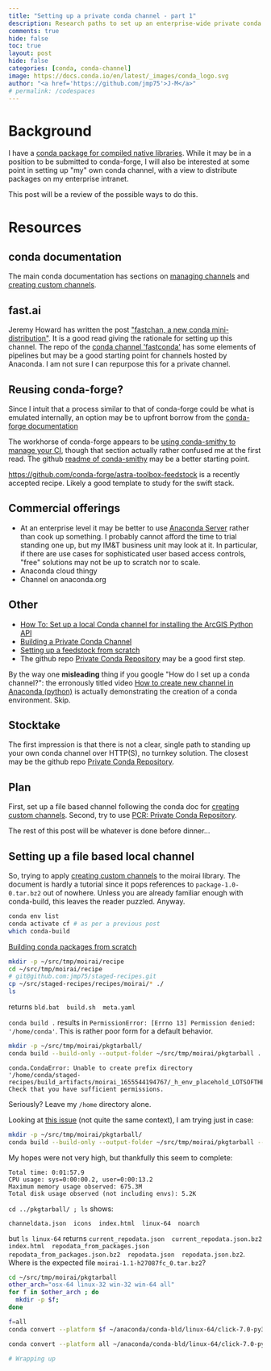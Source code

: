 ```yaml
---
title: "Setting up a private conda channel - part 1"
description: Research paths to set up an enterprise-wide private conda channel
comments: true
hide: false
toc: true
layout: post
hide: false
categories: [conda, conda-channel]
image: https://docs.conda.io/en/latest/_images/conda_logo.svg
author: "<a href='https://github.com/jmp75'>J-M</a>"
# permalink: /codespaces
---
```


# Background

I have a [conda package for compiled native libraries](https://jmp75.github.io/work-blog/recipes/conda/conda-forge/c++/2022/06/10/conda-packages-conda-forge-2.html). While it may be in a position to be submitted to conda-forge, I will also be interested at some point in setting up "my" own conda channel, with a view to distribute packages on my enterprise intranet.

This post will be a review of the possible ways to do this.

# Resources

## conda documentation

The main conda documentation has sections on [managing channels](https://docs.conda.io/projects/conda/en/latest/user-guide/tasks/manage-channels.html) and [creating custom channels](https://docs.conda.io/projects/conda/en/latest/user-guide/tasks/create-custom-channels.html).

## fast.ai

Jeremy Howard has written the post ["fastchan, a new conda mini-distribution"](https://www.fast.ai/2021/07/15/fastconda/). It is a good read giving the rationale for setting up this channel. The repo of the [conda channel 'fastconda'](https://github.com/fastai/fastconda) has some elements of pipelines but may be a good starting point for channels hosted by Anaconda. I am not sure I can repurpose this for a private channel.

## Reusing conda-forge?

Since I intuit that a process similar to that of conda-forge could be what is emulated internally, an option may be to upfront borrow from the [conda-forge documentation](https://conda-forge.org/docs/)

The workhorse of conda-forge appears to be [using conda-smithy to manage your CI](https://conda-forge.org/docs/user/ci-skeleton.html), though that section actually rather confused me at the first read. The github [readme of conda-smithy](https://github.com/conda-forge/conda-smithy) may be a better starting point.

https://github.com/conda-forge/astra-toolbox-feedstock is a recently accepted recipe. Likely a good template to study for the swift stack.

## Commercial offerings

* At an enterprise level it may be better to use [Anaconda Server](https://server-docs.anaconda.com/en/latest/index.html) rather than cook up something. I probably cannot afford the time to trial standing one up, but my IM&T business unit may look at it. In particular, if there are use cases for sophisticated user based access controls, "free" solutions may not be up to scratch nor to scale.
* Anaconda cloud thingy
* Channel on anaconda.org

## Other

* [How To: Set up a local Conda channel for installing the ArcGIS Python API](https://support.esri.com/en/technical-article/000014951)
* [Building a Private Conda Channel](https://sionwilliams.com/posts/2019-02-04_conda_channel/)
* [Setting up a feedstock from scratch](https://gist.github.com/piyushrpt/765b4c9e5ec231cadeb78675a11cf71d)
* The github repo [Private Conda Repository](https://github.com/DanielBok/private-conda-repo) may be a good first step.

By the way one **misleading** thing if you google "How do I set up a conda channel?": the erronously titled video [How to create new channel in Anaconda (python)](https://www.youtube.com/watch?v=O_gHgjJ4Fc4) is actually demonstrating the creation of a conda environment. Skip.

## Stocktake

The first impression is that there is not a clear, single path to standing up your own conda channel over HTTP(S), no turnkey solution. The closest may be the github repo [Private Conda Repository](https://github.com/DanielBok/private-conda-repo).

## Plan

First, set up a file based channel following the conda doc for [creating custom channels](https://docs.conda.io/projects/conda/en/latest/user-guide/tasks/create-custom-channels.html). Second, try to use [PCR: Private Conda Repository](https://github.com/DanielBok/private-conda-repo).

The rest of this post will be whatever is done before dinner...

## Setting up a file based local channel

So, trying to apply [creating custom channels](https://docs.conda.io/projects/conda/en/latest/user-guide/tasks) to the moirai library. The document is hardly a tutorial since it pops references to `package-1.0-0.tar.bz2` out of nowhere. Unless you are already familiar enough with conda-build, this leaves the reader puzzled. Anyway.

```sh
conda env list
conda activate cf # as per a previous post
which conda-build
```

[Building conda packages from scratch](https://docs.conda.io/projects/conda-build/en/latest/user-guide/tutorials/build-pkgs.html)

```sh
mkdir -p ~/src/tmp/moirai/recipe
cd ~/src/tmp/moirai/recipe
# git@github.com:jmp75/staged-recipes.git
cp ~/src/staged-recipes/recipes/moirai/* ./
ls
```

returns `bld.bat  build.sh  meta.yaml`

`conda build .` results in `PermissionError: [Errno 13] Permission denied: '/home/conda'`. This is rather poor form for a default behavior.

```sh
mkdir -p ~/src/tmp/moirai/pkgtarball/
conda build --build-only --output-folder ~/src/tmp/moirai/pkgtarball .
```

```text
conda.CondaError: Unable to create prefix directory '/home/conda/staged-recipes/build_artifacts/moirai_1655544194767/_h_env_placehold_LOTSOFTHESEPLACEHOLD_placehold_placehold_placehold_plac'.
Check that you have sufficient permissions.
```

Seriously? Leave my `/home` directory alone.

Looking at [this issue](https://github.com/conda/conda-build/issues/1331) (not quite the same context), I am trying just in case:

```sh
mkdir -p ~/src/tmp/moirai/pkgtarball/
conda build --build-only --output-folder ~/src/tmp/moirai/pkgtarball --croot ~/src/tmp/moirai/build .
```

My hopes were not very high, but thankfully this seem to complete:

```text
Total time: 0:01:57.9
CPU usage: sys=0:00:00.2, user=0:00:13.2
Maximum memory usage observed: 675.3M
Total disk usage observed (not including envs): 5.2K
```

`cd ../pkgtarball/ ; ls` shows:

`channeldata.json  icons  index.html  linux-64  noarch`

but `ls linux-64` returns `current_repodata.json  current_repodata.json.bz2  index.html  repodata_from_packages.json  repodata_from_packages.json.bz2  repodata.json  repodata.json.bz2`. Where is the expected file `moirai-1.1-h27087fc_0.tar.bz2`?

```sh
cd ~/src/tmp/moirai/pkgtarball
other_arch="osx-64 linux-32 win-32 win-64 all"
for f in $other_arch ; do
  mkdir -p $f; 
done

f=all
conda convert --platform $f ~/anaconda/conda-bld/linux-64/click-7.0-py37_0.tar.bz2 -o outputdir/

conda convert --platform all ~/anaconda/conda-bld/linux-64/click-7.0-py37_0.tar.bz2 -o outputdir/

# Wrapping up

